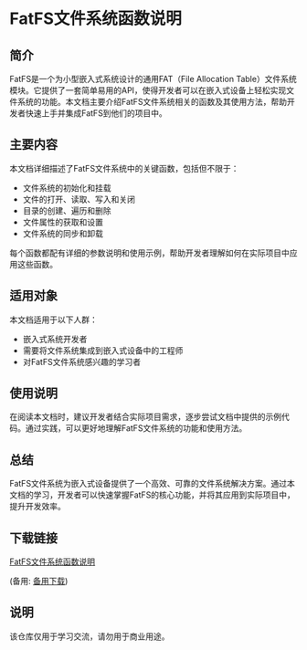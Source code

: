 # FatFS文件系统函数说明

## 简介

FatFS是一个为小型嵌入式系统设计的通用FAT（File Allocation Table）文件系统模块。它提供了一套简单易用的API，使得开发者可以在嵌入式设备上轻松实现文件系统的功能。本文档主要介绍FatFS文件系统相关的函数及其使用方法，帮助开发者快速上手并集成FatFS到他们的项目中。

## 主要内容

本文档详细描述了FatFS文件系统中的关键函数，包括但不限于：

- 文件系统的初始化和挂载
- 文件的打开、读取、写入和关闭
- 目录的创建、遍历和删除
- 文件属性的获取和设置
- 文件系统的同步和卸载

每个函数都配有详细的参数说明和使用示例，帮助开发者理解如何在实际项目中应用这些函数。

## 适用对象

本文档适用于以下人群：

- 嵌入式系统开发者
- 需要将文件系统集成到嵌入式设备中的工程师
- 对FatFS文件系统感兴趣的学习者

## 使用说明

在阅读本文档时，建议开发者结合实际项目需求，逐步尝试文档中提供的示例代码。通过实践，可以更好地理解FatFS文件系统的功能和使用方法。

## 总结

FatFS文件系统为嵌入式设备提供了一个高效、可靠的文件系统解决方案。通过本文档的学习，开发者可以快速掌握FatFS的核心功能，并将其应用到实际项目中，提升开发效率。

## 下载链接
[FatFS文件系统函数说明](https://pan.quark.cn/s/a6a7f6fef275) 

(备用: [备用下载](https://pan.baidu.com/s/19AkevrCfik5024K9EtqKkA?pwd=1234))

## 说明

该仓库仅用于学习交流，请勿用于商业用途。
